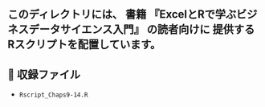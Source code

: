 このディレクトリには、
書籍 **『ExcelとRで学ぶビジネスデータサイエンス入門』** の読者向けに
提供するRスクリプトを配置しています。
---

## 📂 収録ファイル
- `Rscript_Chaps9-14.R`  
 

